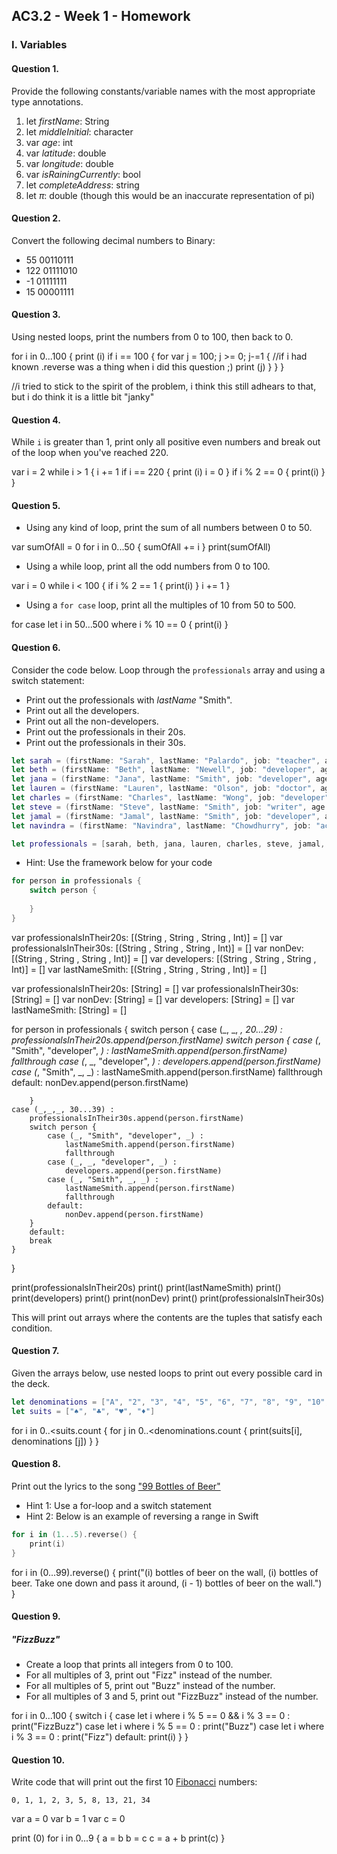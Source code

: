 ## AC3.2 - Week 1 - Homework

### I. Variables

#### Question 1.
Provide the following constants/variable names with the most appropriate type annotations.

1. let _firstName_: String
2. let _middleInitial_: character
3. var _age_: int
4. var _latitude_: double
5. var _longitude_: double
6. var _isRainingCurrently_: bool
7. let _completeAddress_: string
8. let _π_: double (though this would be an inaccurate representation of pi)

#### Question 2.
Convert the following decimal numbers to Binary:
* 55  00110111
* 122 01111010
* -1 01111111
* 15 00001111

#### Question 3.
Using nested loops, print the numbers from 0 to 100, then back to 0.

for i in 0...100 {
    print (i)
    if i == 100 {
for var j = 100; j >= 0; j-=1 { //if i had known .reverse was a thing when i did this question ;)
        print (j)
        }
    }
}

//i tried to stick to the spirit of the problem, i think this still adhears to that, but i do think it is a little bit "janky"

#### Question 4.
While ```i``` is greater than 1, print only all positive even numbers and break 
out of the loop when you've reached 220.


var i = 2
while i > 1 {
    i += 1
    if i == 220 {
        print (i)
        i = 0
    }
    if i % 2 == 0 {
        print(i)
    }
}


#### Question 5.
* Using any kind of loop, print the sum of all numbers between 0 to 50.

var sumOfAll = 0
for i in 0...50 {
sumOfAll += i
}
print(sumOfAll)


* Using a while loop, print all the odd numbers from 0 to 100.


var i = 0
while i < 100 {
    if i % 2 == 1 {
        print(i)
    }
    i += 1
}

* Using a ```for case``` loop, print all the multiples of 10 from 50 to 500.



for case let i in 50...500 where i % 10 == 0 {
    print(i)
}






#### Question 6.
Consider the code below. Loop through the ```professionals``` array and using a switch statement:
* Print out the professionals with _lastName_ "Smith".
* Print out all the developers.
* Print out all the non-developers.
* Print out the professionals in their 20s.
* Print out the professionals in their 30s.

```swift
let sarah = (firstName: "Sarah", lastName: "Palardo", job: "teacher", age: 32)
let beth = (firstName: "Beth", lastName: "Newell", job: "developer", age: 29)
let jana = (firstName: "Jana", lastName: "Smith", job: "developer", age: 33)
let lauren = (firstName: "Lauren", lastName: "Olson", job: "doctor", age: 27)
let charles = (firstName: "Charles", lastName: "Wong", job: "developer" , age: 24)
let steve = (firstName: "Steve", lastName: "Smith", job: "writer", age: 28)
let jamal = (firstName: "Jamal", lastName: "Smith", job: "developer", age: 25)
let navindra = (firstName: "Navindra", lastName: "Chowdhurry", job: "actuary", age: 29)

let professionals = [sarah, beth, jana, lauren, charles, steve, jamal, navindra]
```

* Hint: Use the framework below for your code

```swift
for person in professionals {
	switch person {
 
	}
}
```



var professionalsInTheir20s: [(String , String , String , Int)] = []
var professionalsInTheir30s: [(String , String , String , Int)] = []
var nonDev: [(String , String , String , Int)] = []
var developers: [(String , String , String , Int)] = []
var lastNameSmith: [(String , String , String , Int)] = []



var professionalsInTheir20s: [String] = []
var professionalsInTheir30s: [String] = []
var nonDev: [String] = []
var developers: [String] = []
var lastNameSmith: [String] = []




for person in professionals {
    switch person {
    case (_, _, _, 20...29) :
        professionalsInTheir20s.append(person.firstName)
        switch person {
            case (_, "Smith", "developer", _) :
                lastNameSmith.append(person.firstName)
                fallthrough
            case (_, _, "developer", _) :
                developers.append(person.firstName)
            case (_, "Smith", _, _) :
                lastNameSmith.append(person.firstName)
                fallthrough
            default:
                nonDev.append(person.firstName)

        }
    case (_,_,_, 30...39) :
        professionalsInTheir30s.append(person.firstName)
        switch person {
            case (_, "Smith", "developer", _) :
                lastNameSmith.append(person.firstName)
                fallthrough
            case (_, _, "developer", _) :
                developers.append(person.firstName)
            case (_, "Smith", _, _) :
                lastNameSmith.append(person.firstName)
                fallthrough
            default:
                nonDev.append(person.firstName)
        }
        default:
        break
    }
}

print(professionalsInTheir20s)
print()
print(lastNameSmith)
print()
print(developers)
print()
print(nonDev)
print()
print(professionalsInTheir30s)


This will print out arrays where the contents are the tuples that satisfy each condition.




#### Question 7.
Given the arrays below, use nested loops to print out every possible card in the deck.

```swift
let denominations = ["A", "2", "3", "4", "5", "6", "7", "8", "9", "10", "J", "Q", "K"]
let suits = ["♠️", "♣️", "♥️", "♦️"]
```


for i in 0..<suits.count {
    for j in 0..<denominations.count {
        print(suits[i], denominations [j])
    }
}





#### Question 8.
Print out the lyrics to the song ["99 Bottles of Beer"](http://www.99-bottles-of-beer.net/lyrics.html)
* Hint 1: Use a for-loop and a switch statement
* Hint 2: Below is an example of reversing a range in Swift

```swift
for i in (1...5).reverse() {
    print(i)
}
```




for i in (0...99).reverse() {
print("\(i) bottles of beer on the wall, \(i) bottles of beer. Take one down and pass it around, \(i - 1) bottles of beer on the wall.")
}





#### Question 9.
##### "FizzBuzz"
* Create a loop that prints all integers from 0 to 100.
* For all multiples of 3, print out "Fizz" instead of the number.
* For all multiples of 5, print out "Buzz"  instead of the number.
* For all multiples of 3 and 5, print out "FizzBuzz" instead of the number.

for i in 0...100 {
    switch i {
    case let i where i % 5 == 0 && i % 3 == 0 :
        print("FizzBuzz")
    case let i where i % 5 == 0 :
        print("Buzz")
    case let i where i % 3 == 0 :
        print("Fizz")
    default:
        print(i)
    }
}





#### Question 10.
Write code that will print out the first 10 [Fibonacci](http://www.codeforwin.in/2015/06/fibonacci-series-in-c-program.html) numbers:

```
0, 1, 1, 2, 3, 5, 8, 13, 21, 34
```


var a = 0
var b = 1
var c = 0

print (0)
for i in 0...9 {
a = b
b = c
c = a + b
print(c)
}






